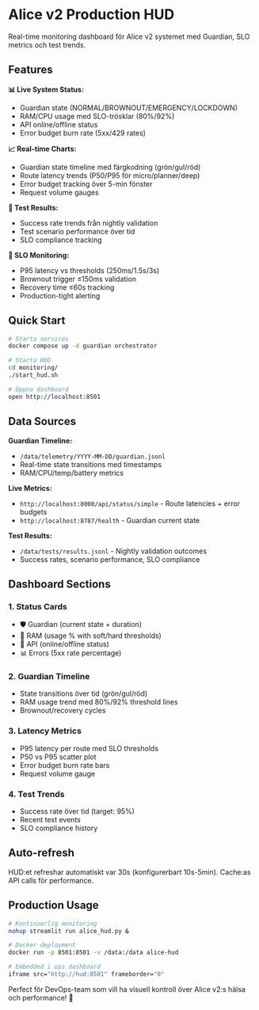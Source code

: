 # Alice v2 Production HUD

Real-time monitoring dashboard för Alice v2 systemet med Guardian, SLO metrics och test trends.

## Features

**📊 Live System Status:**
- Guardian state (NORMAL/BROWNOUT/EMERGENCY/LOCKDOWN) 
- RAM/CPU usage med SLO-trösklar (80%/92%)
- API online/offline status
- Error budget burn rate (5xx/429 rates)

**📈 Real-time Charts:**
- Guardian state timeline med färgkodning (grön/gul/röd)
- Route latency trends (P50/P95 för micro/planner/deep)
- Error budget tracking över 5-min fönster  
- Request volume gauges

**🧪 Test Results:**
- Success rate trends från nightly validation
- Test scenario performance över tid
- SLO compliance tracking

**🎯 SLO Monitoring:**
- P95 latency vs thresholds (250ms/1.5s/3s)
- Brownout trigger ≤150ms validation
- Recovery time ≤60s tracking
- Production-tight alerting

## Quick Start

```bash
# Starta services
docker compose up -d guardian orchestrator

# Starta HUD
cd monitoring/
./start_hud.sh

# Öppna dashboard
open http://localhost:8501
```

## Data Sources

**Guardian Timeline:**
- `/data/telemetry/YYYY-MM-DD/guardian.jsonl`
- Real-time state transitions med timestamps
- RAM/CPU/temp/battery metrics

**Live Metrics:**
- `http://localhost:8000/api/status/simple` - Route latencies + error budgets
- `http://localhost:8787/health` - Guardian current state

**Test Results:**
- `/data/tests/results.jsonl` - Nightly validation outcomes
- Success rates, scenario performance, SLO compliance

## Dashboard Sections

### 1. Status Cards
- 🛡️ Guardian (current state + duration)
- 💾 RAM (usage % with soft/hard thresholds)  
- 🚀 API (online/offline status)
- 📊 Errors (5xx rate percentage)

### 2. Guardian Timeline
- State transitions över tid (grön/gul/röd)
- RAM usage trend med 80%/92% threshold lines
- Brownout/recovery cycles

### 3. Latency Metrics
- P95 latency per route med SLO thresholds
- P50 vs P95 scatter plot
- Error budget burn rate bars
- Request volume gauge

### 4. Test Trends
- Success rate över tid (target: 95%)
- Recent test events
- SLO compliance history

## Auto-refresh

HUD:et refreshar automatiskt var 30s (konfigurerbart 10s-5min).
Cache:as API calls för performance.

## Production Usage

```bash
# Kontinuerlig monitoring
nohup streamlit run alice_hud.py &

# Docker deployment
docker run -p 8501:8501 -v /data:/data alice-hud

# Embedded i ops dashboard
iframe src="http://hud:8501" frameborder="0"
```

Perfect för DevOps-team som vill ha visuell kontroll över Alice v2:s hälsa och performance! 🎯